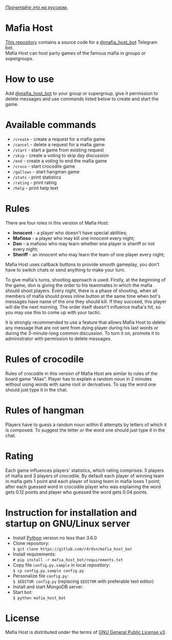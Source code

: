 *[Прочитайте это на русском.](README.md)*

# Mafia Host
[This repository](https://gitlab.com/r4rdsn/mafia_host_bot) contains a source code for a [@mafia_host_bot](https://t.me/mafia_host_bot) Telegram bot.  
Mafia Host can host party games of the famous mafia in groups or supergroups.


# How to use
Add [@mafia_host_bot](https://t.me/mafia_host_bot) to your group or supergroup, give it permission to delete messages and use commands listed below to create 
and start the game.


# Available commands
* ```/create``` - create a request for a mafia game  
* ```/cancel``` - delete a request for a mafia game  
* ```/start``` - start a game from existing request  
* ```/skip``` - create a voting to skip day discussion  
* ```/end``` - create a voting to end the mafia game  
* ```/croco``` - start crocodile game  
* ```/gallows``` - start hangman game  
* ```/stats``` - print statistics  
* ```/rating``` - print rating  
* ```/help``` - print help text


# Rules 
There are four roles in this version of Mafia Host:  
* __Innocent__ - a player who doesn't have special abilities;  
* __Mafioso__ - a player who may kill one innocent every night;  
* __Don__ - a mafioso who may learn whether one player is sheriff or not every night;  
* __Sheriff__ - an innocent who may learn the team of one player every night;

Mafia Host uses callback buttons to provide smooth gameplay, you don't have to switch chats or send anything to make your turn.  

To give mafia's turns, shooting approach is used. Firstly, at the beginning of the game, don is giving the order to his teammates in which the mafia should 
shoot players. Every night, there is a phase of shooting, when all members of mafia should press inline button at the same time when bot's messages have name 
of the one they should kill. If they succeed, this player will die the next morning. The order itself doesn't influence mafia's hit, so you may use this to 
come up with your tactic.  

It is strongly recommended to use a feature that allows Mafia Host to delete any message that are not sent from dying player during his last words or during 
the 3-minute-long common discussion. To turn it on, promote it to administrator with permission to delete messages.  


# Rules of crocodile
Rules of crocodile in this version of Mafia Host are similar to rules of the board game "Alias". Player has to explain a random noun in 2 minutes without using words with same root or derivatives. To say the word one should just type it in the chat.  


# Rules of hangman
Players have to guess a random noun within 6 attempts by letters of which it is composed. To suggest the letter or the word one should just type it in the chat.


# Rating
Each game influences players' statistics, which rating comprises: 5 players of mafia and 3 players of crocodile. By default each player of winning team in mafia gets 1 point and each player of losing team in mafia loses 1 point; after each guessed word in crocodile player who was explaining the word gets 0.12 points and player who guessed the word gets 0.04 points.


# Instruction for installation and startup on GNU/Linux server
* Install [Python](https://www.python.org/downloads) version no less than 3.6.0
* Clone repository:  
```$ git clone https://gitlab.com/r4rdsn/mafia_host_bot```
* Install requirements:  
```# pip install -r mafia_host_bot/requirements.txt```
* Copy file ```config.py.sample``` in local repository:  
```$ cp config.py.sample config.py```
* Personalize file ```config.py```:  
```$ $EDITOR config.py``` (replacing ```$EDITOR``` with preferable text editor)
* Install and start MongoDB server.
* Start bot:  
```$ python mafia_host_bot```


# License
Mafia Host is distributed under the terms of [GNU General Public License v3](COPYING).
